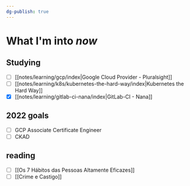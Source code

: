 ```yaml
---
dg-publish: true
---
```

# What I'm into *now*

## Studying

- [ ] [[notes/learning/gcp/index|Google Cloud Provider - Pluralsight]]
- [ ] [[notes/learning/k8s/kubernetes-the-hard-way/index|Kubernetes the Hard Way]]
- [x] [[notes/learning/gitlab-ci-nana/index|GitLab-CI - Nana]]

## 2022 goals

- [ ] GCP Associate Certificate Engineer
- [ ] CKAD

## reading

- [ ] [[Os 7 Hábitos das Pessoas Altamente Eficazes]]
- [ ] [[Crime e Castigo]]
